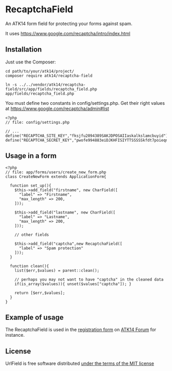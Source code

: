 RecaptchaField
==============

An ATK14 form field for protecting your forms against spam.

It uses https://www.google.com/recaptcha/intro/index.html

Installation
------------

Just use the Composer:

    cd path/to/your/atk14/project/
    composer require atk14/recaptcha-field

    ln -s ../../vendor/atk14/recaptcha-field/src/app/fields/recaptcha_field.php app/fields/recaptcha_field.php

You must define two constants in config/settings.php. Get their right values at https://www.google.com/recaptcha/admin#list

    <?php
    // file: config/settings.php

    // ...
    define("RECAPTCHA_SITE_KEY","fksjfu2094389SAKJDPOSAIIaskalkslamcbuyid");
    define("RECAPTCHA_SECRET_KEY","pwofe994883eiDJKHFISIYTTSSSSSkfdt7poieqnx");

Usage in a form
---------------

    <?php
    // file: app/forms/users/create_new_form.php
    class CreateNewForm extends ApplicationForm{

      function set_up(){
        $this->add_field("firstname", new CharField([
          "label" => "Firstname",
          "max_length" => 200,
        ]));

        $this->add_field("lastname", new CharField([
          "label" => "Lastname",
          "max_length" => 200,
        ]));

        // other fields

        $this->add_field("captcha",new RecaptchaField([
          "label" => "Spam protection"
        ]));
      }

      function clean(){
        list($err,$values) = parent::clean();

        // perhaps you may not want to have "captcha" in the cleaned data
        if(is_array($values)){ unset($values["captcha"]); }

        return [$err,$values];
      }
    }

Example of usage
----------------

The RecaptchaField is used in the [registration form](http://forum.atk14.net/en/users/create_new/) on [ATK14 Forum](http://forum.atk14.net/) for instance.

License
-------

UrlField is free software distributed [under the terms of the MIT license](http://www.opensource.org/licenses/mit-license)
